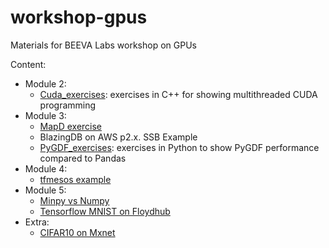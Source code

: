 # workshop-gpus
Materials for BEEVA Labs workshop on GPUs

Content:
* Module 2:
  * [Cuda_exercises](./Cuda_exercises): exercises in C++ for showing multithreaded CUDA programming
* Module 3:
  * [MapD exercise](https://github.com/beeva-enriqueotero/beeva-poc-mapd)
  * BlazingDB on AWS p2.x. SSB Example
  * [PyGDF_exercises](./PyGDF_exercises): exercises in Python to show PyGDF performance compared to Pandas
* Module 4:
  * [tfmesos example](https://github.com/douban/tfmesos/blob/master/examples/matrix_factorization.py)
* Module 5:
  * [Minpy vs Numpy](https://github.com/beeva-albertorincon/beeva-poc-minpy)
  * [Tensorflow MNIST on Floydhub](https://github.com/beeva-ricardoguerrero/Floydhub_experiments)
* Extra:
  * [CIFAR10 on Mxnet](https://github.com/beeva-enriqueotero/beeva-poc-mxnet/blob/master/README_cifar.md)

